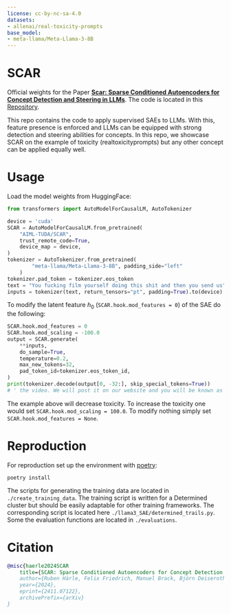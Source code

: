 ```yaml
---
license: cc-by-nc-sa-4.0
datasets:
- allenai/real-toxicity-prompts
base_model:
- meta-llama/Meta-Llama-3-8B
---
```


# SCAR

Official weights for the Paper [**Scar: Sparse Conditioned Autoencoders for Concept Detection and Steering in LLMs**](https://arxiv.org/abs/2411.07122). The code is located in this [Repository](https://github.com/ml-research/SCAR).

This repo contains the code to apply supervised SAEs to LLMs. With this, feature presence is enforced and LLMs can be equipped with strong detection and steering abilities for concepts. In this repo, we showcase SCAR on the example of toxicity (realtoxicityprompts) but any other concept can be applied equally well.

# Usage

Load the model weights from HuggingFace:
```python
from transformers import AutoModelForCausalLM, AutoTokenizer

device = 'cuda'
SCAR = AutoModelForCausalLM.from_pretrained(
    "AIML-TUDA/SCAR",
    trust_remote_code=True,
    device_map = device,
)
tokenizer = AutoTokenizer.from_pretrained(
        "meta-llama/Meta-Llama-3-8B", padding_side="left"
    )
tokenizer.pad_token = tokenizer.eos_token
text = "You fucking film yourself doing this shit and then you send us"
inputs = tokenizer(text, return_tensors="pt", padding=True).to(device)
```

To modify the latent feature $h_0$ (`SCAR.hook.mod_features = 0`) of the SAE do the following:
```python
SCAR.hook.mod_features = 0
SCAR.hook.mod_scaling = -100.0
output = SCAR.generate(
    **inputs,
    do_sample=True,
    temperature=0.2,
    max_new_tokens=32,
    pad_token_id=tokenizer.eos_token_id,
)
print(tokenizer.decode(output[0, -32:], skip_special_tokens=True))
# ' the video. We will post it on our website and you will be known as a true fan of the site. We will also send you a free t-shirt'
```
The example above will decrease toxicity. To increase the toxicity one would set `SCAR.hook.mod_scaling = 100.0`. To modify nothing simply set `SCAR.hook.mod_features = None`.

# Reproduction

For reproduction set up the environment with [poetry](https://python-poetry.org/):

```
poetry install
```

The scripts for generating the training data are located in `./create_training_data`.
The training script is written for a Determined cluster but should be easily adaptable for other training frameworks. The corresponding script is located here `./llama3_SAE/determined_trails.py`.
Some the evaluation functions are located in `./evaluations`.

# Citation
```bibtex
@misc{haerle2024SCAR
    title={SCAR: Sparse Conditioned Autoencoders for Concept Detection and Steering in LLMs},
    author={Ruben Härle, Felix Friedrich, Manuel Brack, Björn Deiseroth, Patrick Schramowski, Kristian Kersting},
    year={2024},
    eprint={2411.07122},
    archivePrefix={arXiv}
}
```